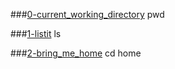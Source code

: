 ###[0-current_working_directory](0-current_working_directory)
pwd

###[1-listit](1-listit)
ls

###[2-bring_me_home](2-bring_me_home)
cd home
